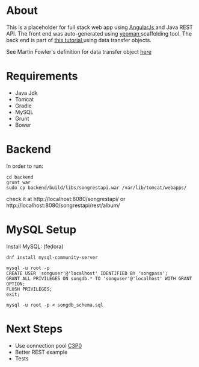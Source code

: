 # About 
This is a placeholder for full stack web app using [ AngularJs ](https://angularjs.org/) and Java REST API.
The front end was auto-generated using [ yeoman ](http://yeoman.io/) scaffolding tool.
The back end is part of [ this tutorial ](http://www.vogella.com/tutorials/REST/article.html) using data transfer objects. 

See Martin Fowler's definition for data transfer object [ here ](http://martinfowler.com/eaaCatalog/dataTransferObject.html)

# Requirements 

 * Java Jdk
 * Tomcat 
 * Gradle
 * MySQL
 * Grunt 
 * Bower 

# Backend 



In order to run:

```
cd backend 
grunt war
sudo cp backend/build/libs/songrestapi.war /var/lib/tomcat/webapps/
```

check it at http://localhost:8080/songrestapi/ or http://localhost:8080/songrestapi/rest/album/

# MySQL Setup 

Install MySQL: (fedora)

```
dnf install mysql-community-server

mysql -u root -p 
CREATE USER 'songuser'@'localhost' IDENTIFIED BY 'songpass';
GRANT ALL PRIVILEGES ON songdb.* TO 'songuser'@'localhost' WITH GRANT OPTION;
FLUSH PRIVILEGES;
exit;

mysql -u root -p < songdb_schema.sql 
```


# Next Steps 

 * Use connection pool [ C3P0 ](http://stackoverflow.com/questions/2835090/how-to-establish-a-connection-pool-in-jdbc)
 * Better REST example
 * Tests



